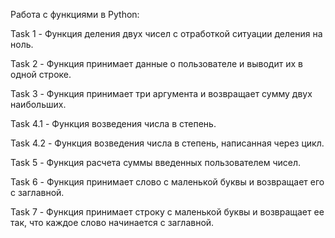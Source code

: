 Работа с функциями в Python:

Task 1 - Функция деления двух чисел с отработкой ситуации деления на ноль.

Task 2 - Функция принимает данные о пользователе и выводит их в одной строке.

Task 3 - Функция принимает три аргумента и возвращает сумму двух наибольших.

Task 4.1 - Функция возведения числа в степень.

Task 4.2 - Функция возведения числа в степень, написанная через цикл.

Task 5 - Функция расчета суммы введенных пользователем чисел.

Task 6 - Функция принимает слово с маленькой буквы и возвращает его с заглавной.

Task 7 - Функция принимает строку с маленькой буквы и возвращает ее так, что каждое слово начинается с заглавной.
